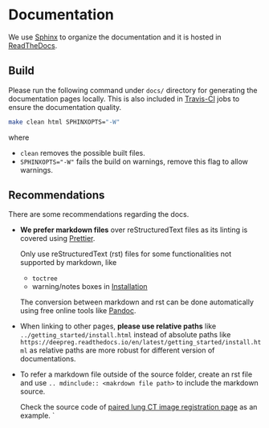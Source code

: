 # Documentation

We use [Sphinx](https://www.sphinx-doc.org/en/master/) to organize the documentation and
it is hosted in [ReadTheDocs](https://readthedocs.org/projects/deepreg/).

## Build

Please run the following command under `docs/` directory for generating the
documentation pages locally. This is also included in
[Travis-CI](https://travis-ci.org/github/DeepRegNet/DeepReg) jobs to ensure the
documentation quality.

```bash
make clean html SPHINXOPTS="-W"
```

where

- `clean` removes the possible built files.
- `SPHINXOPTS="-W"` fails the build on warnings, remove this flag to allow warnings.

## Recommendations

There are some recommendations regarding the docs.

- **We prefer markdown files** over reStructuredText files as its linting is covered
  using [Prettier](https://prettier.io/).

  Only use reStructuredText (rst) files for some functionalities not supported by
  markdown, like

  - `toctree`
  - warning/notes boxes in [Installation](../getting_started/install.html)

  The conversion between markdown and rst can be done automatically using free online
  tools like [Pandoc](https://pandoc.org/try/).

- When linking to other pages, **please use relative paths** like
  `../getting_started/install.html` instead of absolute paths like
  `https://deepreg.readthedocs.io/en/latest/getting_started/install.html` as relative
  paths are more robust for different version of documentations.

- To refer a markdown file outside of the source folder, create an rst file and use
  `.. mdinclude:: <makrdown file path>` to include the markdown source.

  Check the source code of
  [paired lung CT image registration page](../demo/paired_ct_lung.html) as an example. `
